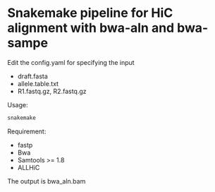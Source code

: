 # Snakemake pipeline for HiC alignment with bwa-aln and bwa-sampe

Edit the config.yaml for specifying the input

- draft.fasta
- allele.table.txt
- R1.fastq.gz, R2.fastq.gz

Usage:

```bash
snakemake 
```

Requirement:

- fastp
- Bwa
- Samtools >= 1.8
- ALLHiC

The output is bwa_aln.bam
